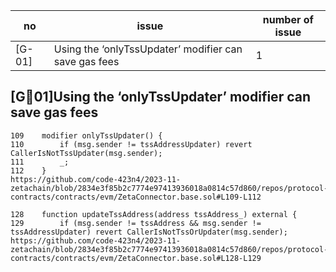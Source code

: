|no |issue|number of issue|
|------|-----|---------------|
|[G-01]|Using the ‘onlyTssUpdater’ modifier can save gas fees|1|

## [G01]Using the ‘onlyTssUpdater’ modifier can save gas fees

```solidity
109    modifier onlyTssUpdater() {
110        if (msg.sender != tssAddressUpdater) revert CallerIsNotTssUpdater(msg.sender);
111        _;
112    }
https://github.com/code-423n4/2023-11-zetachain/blob/2834e3f85b2c7774e97413936018a0814c57d860/repos/protocol-contracts/contracts/evm/ZetaConnector.base.sol#L109-L112

128    function updateTssAddress(address tssAddress_) external {
129        if (msg.sender != tssAddress && msg.sender != tssAddressUpdater) revert CallerIsNotTssOrUpdater(msg.sender);
https://github.com/code-423n4/2023-11-zetachain/blob/2834e3f85b2c7774e97413936018a0814c57d860/repos/protocol-contracts/contracts/evm/ZetaConnector.base.sol#L128-L129
```